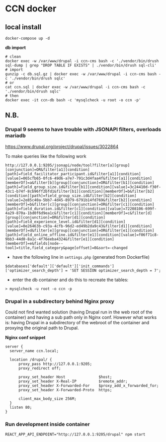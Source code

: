 # CCN docker

## local install

```
docker-compose up -d
```

**db import**

```
# clean
docker exec -w /var/www/drupal -i ccn-cms bash -c './vendor/bin/drush sql-dump | grep "DROP TABLE IF EXISTS" | ./vendor/bin/drush sql-cli'
# import
gunzip -c db.sql.gz | docker exec -w /var/www/drupal -i ccn-cms bash -c './vendor/bin/drush sqlc'
# or
cat ccn.sql | docker exec -w /var/www/drupal -i ccn-cms bash -c './vendor/bin/drush sqlc'
# then
docker exec -it ccn-db bash -c 'mysqlcheck -u root -o ccn -p'
```

## N.B.

### Drupal 9 seems to have trouble with JSONAPI filters, overloads mariadb

https://www.drupal.org/project/drupal/issues/3022864

To make queries like the following work

```
http://127.0.0.1:9205/jsonapi/node/tool?filter[a][group][conjunction]=OR&filter[a1][condition][path]=field_facilitator_participant.id&filter[a1][condition][value]=065cfb65-0fc6-49d6-a7e7-791c3d4faa4f&filter[a1][condition][memberOf]=a&filter[b][group][conjunction]=OR&filter[b1][condition][path]=field_group_size.id&filter[b1][condition][value]=3c24410d-f30f-43c1-b74f-8cb96ff2bfd1&filter[b1][condition][memberOf]=b&filter[b2][condition][path]=field_group_size.id&filter[b2][condition][value]=2e85c40a-5bb7-4d45-8979-6791b14fd769&filter[b2][condition][memberOf]=b&filter[c][group][conjunction]=OR&filter[c1][condition][path]=field_duration.id&filter[c1][condition][value]=72208106-699f-4a29-870a-1bd0f6d9ea1c&filter[c1][condition][memberOf]=c&filter[d][group][conjunction]=OR&filter[d1][condition][path]=field_experience_level.id&filter[d1][condition][value]=0e26463b-c93a-4cfb-96d2-ed49b2da9c43&filter[d1][condition][memberOf]=d&filter[e][group][conjunction]=OR&filter[e1][condition][path]=field_online_offline.id&filter[e1][condition][value]=f06f71c8-9bb3-44d0-8a1c-4f76eeba4324&filter[e1][condition][memberOf]=e&fields[node--tool]=title,field_category&page[offset]=0&sort=-changed
```

* have the following line in `settings.php` (generated from Dockerfile)

```
$databases['default']['default']['init_commands']['optimizer_search_depth'] = 'SET SESSION optimizer_search_depth = 7';
```

* enter the db container and do this to recreate the tables:

```
> mysqlcheck -u root -o ccn -p
```

### Drupal in a subdirectory behind Nginx proxy

Could not find wanted solution (having Drupal run in the web root of the container) and having a sub path only in Nginx conf.
However what works is: having Drupal in a subdirectory of the webroot of the container and proxying the original path to Drupal.

**Nginx conf snippet**

```
server {
  server_name ccn.local;

  location /drupal/ {
      proxy_pass http://127.0.0.1:9205;
      proxy_redirect off;

      proxy_set_header Host               $host;
      proxy_set_header X-Real-IP          $remote_addr;
      proxy_set_header X-Forwarded-For    $proxy_add_x_forwarded_for;
      proxy_set_header X-Forwarded-Proto  https;

      client_max_body_size 256M;
  }
  listen 80;
}
```

### Run development inside container

```
REACT_APP_API_ENDPOINT="http://127.0.0.1:9205/drupal" npm start
```

